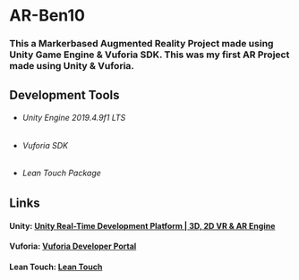 # AR-Ben10 

### This a Markerbased Augmented Reality Project made using Unity Game Engine & Vuforia SDK. This was my first AR Project made using Unity & Vuforia.

## Development Tools

* ###### Unity Engine 2019.4.9f1 LTS

* ###### Vuforia SDK

* ###### Lean Touch Package

## Links

#### Unity: [Unity Real-Time Development Platform | 3D, 2D VR & AR Engine](https://unity.com/)

#### Vuforia: [Vuforia Developer Portal](https://developer.vuforia.com/)

#### Lean Touch: [Lean Touch](https://assetstore.unity.com/packages/tools/input-management/lean-touch-30111)





